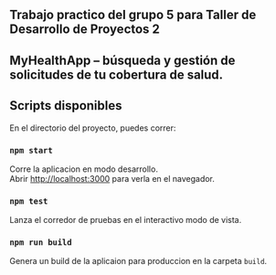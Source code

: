 ## Trabajo practico del grupo 5 para Taller de Desarrollo de Proyectos 2
## MyHealthApp – búsqueda y gestión de solicitudes de tu cobertura de salud.

## Scripts disponibles

En el directorio del proyecto, puedes correr:

### `npm start`

Corre la aplicacion en modo desarrollo.<br>
Abrir [http://localhost:3000](http://localhost:3000) para verla en el navegador.

### `npm test`

Lanza el corredor de pruebas en el interactivo modo de vista.<br>

### `npm run build`

Genera un build de la aplicaion para produccion en la carpeta `build`.<br>
